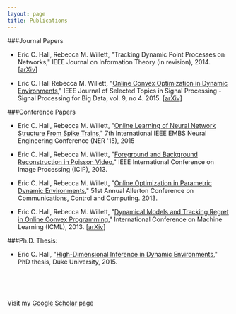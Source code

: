 ```yaml
---
layout: page
title: Publications
---
```


###Journal Papers
- Eric C. Hall, Rebecca M. Willett, "Tracking Dynamic Point Processes on Networks," IEEE Journal on Information Theory (in revision), 2014. \[[arXiv](http://arXiv.org/abs/1409.0031)\]

- Eric C. Hall Rebecca M. Willett, "[Online Convex Optimization in Dynamic Environments](http://ieeexplore.ieee.org/xpls/abs_all.jsp?arnumber=7044563)," IEEE Journal of Selected Topics in Signal Processing - Signal Processing for Big Data, vol. 9, no 4. 2015. \[[arXiv](http://arxiv.org/abs/1307.5944)\]

###Conference Papers
- Eric C. Hall, Rebecca M. Willett, "[Online Learning of Neural Network Structure From Spike Trains](http://ieeexplore.ieee.org/xpls/abs_all.jsp?arnumber=7146778&tag=1)," 7th International IEEE EMBS Neural Engineering Conference (NER '15), 2015

- Eric C. Hall, Rebecca M. Willett, "[Foreground and Background Reconstruction in Poisson Video](http://ieeexplore.ieee.org/xpls/abs_all.jsp?arnumber=6738512)," IEEE International Conference on Image Processing (ICIP), 2013.

- Eric C. Hall, Rebecca M. Willett, "[Online Optimization in Parametric Dynamic Environments](http://ieeexplore.ieee.org/xpls/abs_all.jsp?arnumber=6736502&tag=1)," 51st Annual Allerton Conference on Communications, Control and Computing. 2013. 

- Eric C. Hall, Rebecca M. Willett, "[Dynamical Models and Tracking Regret in Online Convex Programming](http://jmlr.csail.mit.edu/proceedings/papers/v28/hall13.html)," International Conference on Machine Learning (ICML), 2013. \[[arXiv](http://arxiv.org/abs/1301.1254)\]

###Ph.D. Thesis: 
- Eric C. Hall, "[High-Dimensional Inference in Dynamic Environments](http://dukespace.lib.duke.edu/dspace/handle/10161/11395)," PhD thesis, Duke University, 2015.

&nbsp;

&nbsp;

Visit my [Google Scholar page](https://scholar.google.com/citations?hl=en&view_op=list_works&gmla=AJsN-F7jVYdAvKlt_-GKxfec5hr52Fjd191qETDiUcTC-32X3EPJV_THgdP0pCC1q1NaH8gcZDFLmxwFnS134ZgW9dsKEmrq_w&user=nBJrH04AAAAJ)

